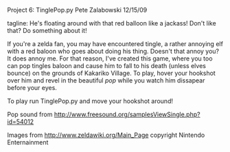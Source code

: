 Project 6: TinglePop.py
Pete Zalabowski
12/15/09

tagline:  He's floating around with that red balloon like a jackass!  Don't like that?  Do something about it!

If you're a zelda fan, you may have encountered tingle, a rather annoying elf with a red baloon who goes about doing his thing. Doesn't that annoy you?  It does annoy me.  For that reason, I've created this game, where you too can pop tingles baloon and cause him to fall to his death (unless elves bounce) on the grounds of Kakariko Village.  To play, hover your hookshot over him and revel in the beautiful *pop* while you watch him dissapear before your eyes.

To play run TinglePop.py and move your hookshot around!

Pop sound from
http://www.freesound.org/samplesViewSingle.php?id=54012

Images from
http://www.zeldawiki.org/Main_Page
copyright Nintendo Enternainment

